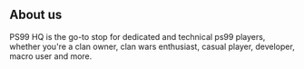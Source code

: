 ## About us
PS99 HQ is the go-to stop for dedicated and technical ps99 players, whether you're a clan owner, clan wars enthusiast, casual player, developer, macro user and more.


